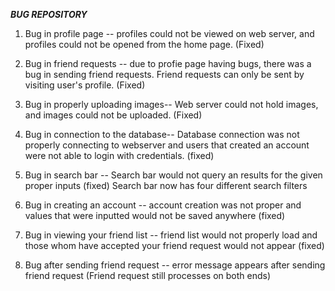 ***BUG REPOSITORY***


1) Bug in profile page -- profiles could not be viewed on web server, 
and profiles could not be opened from the home page. (Fixed)

2) Bug in friend requests -- due to profie page having bugs, there was a bug in sending 
friend requests. Friend requests can only be sent by visiting user's profile. (Fixed)

3) Bug in properly uploading images-- Web server could not hold images, and images could not be uploaded. 
(Fixed)

4) Bug in connection to the database-- Database connection was not properly connecting to webserver and users that created
an account were not able to login with credentials. (fixed)

5) Bug in search bar -- Search bar would not query an results for the given proper inputs (fixed) Search bar now has
four different search filters

6) Bug in creating an account -- account creation was not proper and values that were inputted would not
be saved anywhere (fixed)

7) Bug in viewing your friend list -- friend list would not properly load and those whom 
have accepted your friend request would not appear (fixed)

8) Bug after sending friend request -- error message appears after sending friend request 
(Friend request still processes on both ends)
